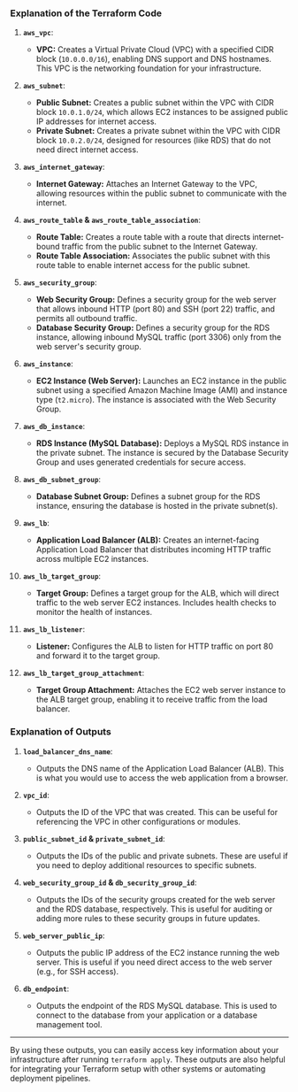 ### Explanation of the Terraform Code

1. **`aws_vpc`**:
   - **VPC:** Creates a Virtual Private Cloud (VPC) with a specified CIDR block (`10.0.0.0/16`), enabling DNS support and DNS hostnames. This VPC is the networking foundation for your infrastructure.

2. **`aws_subnet`**:
   - **Public Subnet:** Creates a public subnet within the VPC with CIDR block `10.0.1.0/24`, which allows EC2 instances to be assigned public IP addresses for internet access.
   - **Private Subnet:** Creates a private subnet within the VPC with CIDR block `10.0.2.0/24`, designed for resources (like RDS) that do not need direct internet access.

3. **`aws_internet_gateway`**:
   - **Internet Gateway:** Attaches an Internet Gateway to the VPC, allowing resources within the public subnet to communicate with the internet.

4. **`aws_route_table` & `aws_route_table_association`**:
   - **Route Table:** Creates a route table with a route that directs internet-bound traffic from the public subnet to the Internet Gateway.
   - **Route Table Association:** Associates the public subnet with this route table to enable internet access for the public subnet.

5. **`aws_security_group`**:
   - **Web Security Group:** Defines a security group for the web server that allows inbound HTTP (port 80) and SSH (port 22) traffic, and permits all outbound traffic.
   - **Database Security Group:** Defines a security group for the RDS instance, allowing inbound MySQL traffic (port 3306) only from the web server's security group.

6. **`aws_instance`**:
   - **EC2 Instance (Web Server):** Launches an EC2 instance in the public subnet using a specified Amazon Machine Image (AMI) and instance type (`t2.micro`). The instance is associated with the Web Security Group.

7. **`aws_db_instance`**:
   - **RDS Instance (MySQL Database):** Deploys a MySQL RDS instance in the private subnet. The instance is secured by the Database Security Group and uses generated credentials for secure access.

8. **`aws_db_subnet_group`**:
   - **Database Subnet Group:** Defines a subnet group for the RDS instance, ensuring the database is hosted in the private subnet(s).

9. **`aws_lb`**:
   - **Application Load Balancer (ALB):** Creates an internet-facing Application Load Balancer that distributes incoming HTTP traffic across multiple EC2 instances.

10. **`aws_lb_target_group`**:
    - **Target Group:** Defines a target group for the ALB, which will direct traffic to the web server EC2 instances. Includes health checks to monitor the health of instances.

11. **`aws_lb_listener`**:
    - **Listener:** Configures the ALB to listen for HTTP traffic on port 80 and forward it to the target group.

12. **`aws_lb_target_group_attachment`**:
    - **Target Group Attachment:** Attaches the EC2 web server instance to the ALB target group, enabling it to receive traffic from the load balancer.

### Explanation of Outputs

1. **`load_balancer_dns_name`**:
   - Outputs the DNS name of the Application Load Balancer (ALB). This is what you would use to access the web application from a browser.

2. **`vpc_id`**:
   - Outputs the ID of the VPC that was created. This can be useful for referencing the VPC in other configurations or modules.

3. **`public_subnet_id` & `private_subnet_id`**:
   - Outputs the IDs of the public and private subnets. These are useful if you need to deploy additional resources to specific subnets.

4. **`web_security_group_id` & `db_security_group_id`**:
   - Outputs the IDs of the security groups created for the web server and the RDS database, respectively. This is useful for auditing or adding more rules to these security groups in future updates.

5. **`web_server_public_ip`**:
   - Outputs the public IP address of the EC2 instance running the web server. This is useful if you need direct access to the web server (e.g., for SSH access).

6. **`db_endpoint`**:
   - Outputs the endpoint of the RDS MySQL database. This is used to connect to the database from your application or a database management tool.

---

By using these outputs, you can easily access key information about your infrastructure after running `terraform apply`. These outputs are also helpful for integrating your Terraform setup with other systems or automating deployment pipelines.


